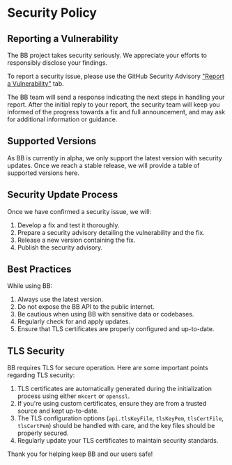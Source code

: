 # Security Policy

## Reporting a Vulnerability

The BB project takes security seriously. We appreciate your efforts to responsibly disclose your findings.

To report a security issue, please use the GitHub Security Advisory ["Report a Vulnerability"](https://github.com/Beyond-Better/bb/security/advisories/new) tab.

The BB team will send a response indicating the next steps in handling your report. After the initial reply to your report, the security team will keep you informed of the progress towards a fix and full announcement, and may ask for additional information or guidance.

## Supported Versions

As BB is currently in alpha, we only support the latest version with security updates. Once we reach a stable release, we will provide a table of supported versions here.

## Security Update Process

Once we have confirmed a security issue, we will:

1. Develop a fix and test it thoroughly.
2. Prepare a security advisory detailing the vulnerability and the fix.
3. Release a new version containing the fix.
4. Publish the security advisory.

## Best Practices

While using BB:

1. Always use the latest version.
2. Do not expose the BB API to the public internet.
3. Be cautious when using BB with sensitive data or codebases.
4. Regularly check for and apply updates.
5. Ensure that TLS certificates are properly configured and up-to-date.

## TLS Security

BB requires TLS for secure operation. Here are some important points regarding TLS security:

1. TLS certificates are automatically generated during the initialization process using either `mkcert` or `openssl`.
2. If you're using custom certificates, ensure they are from a trusted source and kept up-to-date.
3. The TLS configuration options (`api.tlsKeyFile`, `tlsKeyPem`, `tlsCertFile`, `tlsCertPem`) should be handled with care, and the key files should be properly secured.
4. Regularly update your TLS certificates to maintain security standards.

Thank you for helping keep BB and our users safe!
